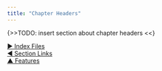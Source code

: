 ```yaml
---
title: "Chapter Headers"
---
```



{>>TODO: insert section about chapter headers <<}

[&#9654; Index Files](index-files.html)<br/>[&#9664; Section Links](section-links.html)<br/>[&#9650; Features](features.html)

